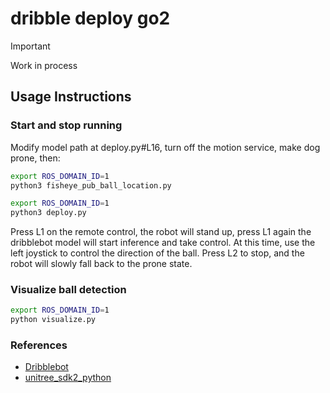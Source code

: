 # dribble deploy go2

> [!IMPORTANT]  
> Work in process

## Usage Instructions

### Start and stop running

Modify model path at deploy.py#L16, turn off the motion service, make dog prone, then:

```bash
export ROS_DOMAIN_ID=1
python3 fisheye_pub_ball_location.py
```

```bash
export ROS_DOMAIN_ID=1
python3 deploy.py
```

Press L1 on the remote control, the robot will stand up, press L1 again the dribblebot model will start inference and take control. At this time, use the left joystick to control the direction of the ball. Press L2 to stop, and the robot will slowly fall back to the prone state.

### Visualize ball detection

```bash
export ROS_DOMAIN_ID=1
python visualize.py
```

### References

- [Dribblebot](https://github.com/Improbable-AI/dribblebot)
- [unitree_sdk2_python](https://github.com/unitreerobotics/unitree_sdk2_python)
